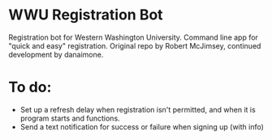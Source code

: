 # WWU Registration Bot
Registration bot for Western Washington University.
Command line app for "quick and easy" registration. 
Original repo by Robert McJimsey, continued development by danaimone.

# To do:
- Set up a refresh delay when registration isn't permitted, and when it is program starts and functions.
- Send a text notification for success or failure when signing up (with info)
